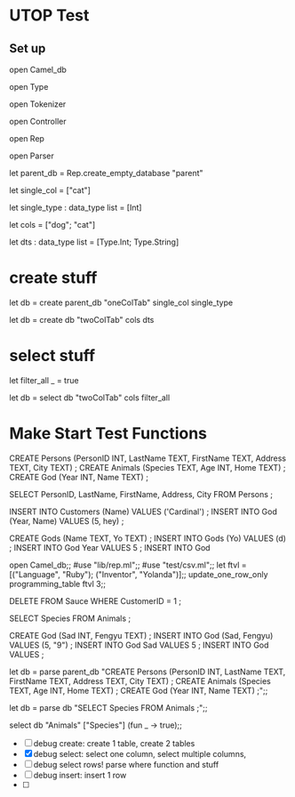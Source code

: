 # UTOP Test

## Set up

open Camel_db 

open Type 

open Tokenizer 

open Controller 

open Rep

open Parser



let parent_db = Rep.create_empty_database "parent"

let single_col = ["cat"] 

let single_type : data_type list = [Int]



let cols = ["dog"; "cat"] 

let dts : data_type list = [Type.Int; Type.String]

# create stuff

let db = create parent_db "oneColTab" single_col single_type 

let db = create db "twoColTab" cols dts

# select stuff

let filter_all _ = true

let db = select db "twoColTab" cols filter_all

# Make Start Test Functions

CREATE Persons (PersonID INT, LastName TEXT, FirstName TEXT, Address TEXT, City TEXT) ; CREATE Animals (Species TEXT, Age INT, Home TEXT) ; 
CREATE God (Year INT, Name TEXT) ;

SELECT PersonID, LastName, FirstName, Address, City FROM Persons ;

 INSERT INTO Customers (Name) VALUES ('Cardinal') ; 
 INSERT INTO God (Year, Name) VALUES (5, hey) ;

CREATE Gods (Name TEXT, Yo TEXT) ; 
INSERT INTO Gods (Yo) VALUES (d) ;
INSERT INTO God Year VALUES 5 ;
INSERT INTO God

open Camel_db;;
#use "lib/rep.ml";;
#use "test/csv.ml";;
let ftvl = [("Language", "Ruby"); ("Inventor", "Yolanda")];;
update_one_row_only programming_table ftvl 3;;

 DELETE FROM Sauce WHERE CustomerID = 1 ;

SELECT Species FROM Animals ;

CREATE God (Sad INT, Fengyu TEXT) ;
INSERT INTO God (Sad, Fengyu) VALUES (5, "9") ;
INSERT INTO God Sad VALUES 5 ;
INSERT INTO God VALUES ;



let db = parse parent_db "CREATE Persons (PersonID INT, LastName TEXT, FirstName TEXT, Address TEXT, City TEXT) ; CREATE Animals (Species TEXT, Age INT, Home TEXT) ; CREATE God (Year INT, Name TEXT) ;";;

let db = parse db "SELECT Species FROM Animals ;";;

select db "Animals" ["Species"] (fun _ -> true);;





- [ ] debug create: create 1 table, create 2 tables
- [x] debug select: select one column, select multiple columns, 
- [ ] debug select rows! parse where function and stuff
- [ ] debug insert: insert 1 row
- [ ] 

